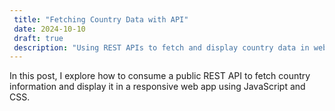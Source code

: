 ```yaml
---
 title: "Fetching Country Data with API"
 date: 2024-10-10
 draft: true
 description: "Using REST APIs to fetch and display country data in web applications."
---
```


In this post, I explore how to consume a public REST API to fetch country information and display it in a responsive web app using JavaScript and CSS.
